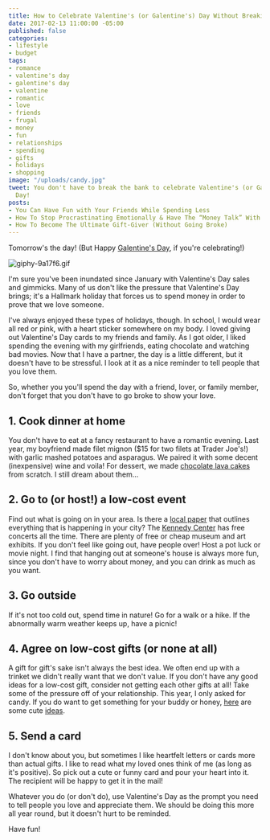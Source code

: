 ```yaml
---
title: How to Celebrate Valentine's (or Galentine's) Day Without Breaking the Bank
date: 2017-02-13 11:00:00 -05:00
published: false
categories:
- lifestyle
- budget
tags:
- romance
- valentine's day
- galentine's day
- valentine
- romantic
- love
- friends
- frugal
- money
- fun
- relationships
- spending
- gifts
- holidays
- shopping
image: "/uploads/candy.jpg"
tweet: You don't have to break the bank to celebrate Valentine's (or Galentine's)
  Day!
posts:
- You Can Have Fun with Your Friends While Spending Less
- How To Stop Procrastinating Emotionally & Have The “Money Talk” With Your S.O.
- How To Become The Ultimate Gift-Giver (Without Going Broke)
---
```


Tomorrow's the day! (But Happy [Galentine's Day](https://www.bustle.com/articles/141646-what-is-galentines-day-leslie-knopes-favorite-holiday-is-something-we-should-all-celebrate), if you're celebrating!)

![giphy-9a17f6.gif](/uploads/giphy-9a17f6.gif)

I'm sure you've been inundated since January with Valentine's Day sales and gimmicks. Many of us don't like the pressure that Valentine's Day brings; it's a Hallmark holiday that forces us to spend money in order to prove that we love someone.

I've always enjoyed these types of holidays, though. In school, I would wear all red or pink, with a heart sticker somewhere on my body. I loved giving out Valentine's Day cards to my friends and family. As I got older, I liked spending the evening with my girlfriends, eating chocolate and watching bad movies. Now that I have a partner, the day is a little different, but it doesn't have to be stressful. I look at it as a nice reminder to tell people that you love them.

So, whether you you'll spend the day with a friend, lover, or family member, don't forget that you don't have to go broke to show your love.

## 1. Cook dinner at home

You don't have to eat at a fancy restaurant to have a romantic evening. Last year, my boyfriend made filet mignon ($15 for two filets at Trader Joe's!) with garlic mashed potatoes and asparagus. We paired it with some decent (inexpensive) wine and voila! For dessert, we made [chocolate lava cakes](http://www.foodnetwork.com/recipes/paula-deen/molten-lava-cakes-recipe.html) from scratch. I still dream about them...

## 2. Go to (or host!) a low-cost event

Find out what is going on in your area. Is there a [local paper](http://local.washingtoncitypaper.com/tag-family/see-and-do-categories) that outlines everything that is happening in your city? The [Kennedy Center](https://m.kennedy-center.org/home/mscalendar/) has free concerts all the time. There are plenty of free or cheap museum and art exhibits. If you don't feel like going out, have people over! Host a pot luck or movie night. I find that hanging out at someone's house is always more fun, since you don't have to worry about money, and you can drink as much as you want.

## 3. Go outside

If it's not too cold out, spend time in nature! Go for a walk or a hike. If the abnormally warm weather keeps up, have a picnic!

## 4. Agree on low-cost gifts (or none at all)

A gift for gift's sake isn't always the best idea. We often end up with a trinket we didn't really want that we don't value. If you don't have any good ideas for a low-cost gift, consider not getting each other gifts at all! Take some of the pressure off of your relationship. This year, I only asked for candy. If you do want to get something for your buddy or honey, [here](https://www.buzzfeed.com/anamariaglavan/valentines-day-gifts-for-under-25?utm_term=.jkP2ww97RK#.jc56KKZ5yg) are some cute [ideas](https://www.buzzfeed.com/maitlandquitmeyer/valentines-day-gifts-that-only-look-expensive-24-gifts-fo?utm_term=.epRr55bRxJ#.gaqxdd8v3W).

## 5. Send a card

I don't know about you, but sometimes I like heartfelt letters or cards more than actual gifts. I like to read what my loved ones think of me (as long as it's positive). So pick out a cute or funny card and pour your heart into it. The recipient will be happy to get it in the mail!

Whatever you do (or don't do), use Valentine's Day as the prompt you need to tell people you love and appreciate them. We should be doing this more all year round, but it doesn't hurt to be reminded.

Have fun!